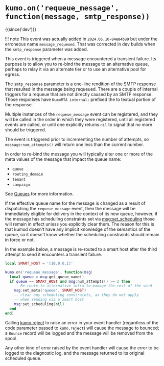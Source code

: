 # `kumo.on('requeue_message', function(message, smtp_response))`

{{since('dev')}}

!!! note
    This event was actually added in `2024.06.10-84e84b89` but under
    the erroneous name `message_requeued`. That was corrected
    in dev builds when the `smtp_response` parameter was added.

This event is triggered when a message encountered a transient failure.
Its purpose is to allow you to re-bind the message to an alternative
queue, perhaps to relay it via an alternate tier or to use an alternative
pool for egress.

The `smtp_response` parameter is a one-line rendition of the SMTP
response that resulted in the message being requeued. There are a couple
of internal triggers for a requeue that are not directly caused by
an SMTP response. Those responses have `KumoMTA internal:` prefixed
the to textual portion of the response.

Multiple instances of the `requeue_message` event can be registered,
and they will be called in the order in which they were registered,
until all registered events are called, or until one explicitly
returns `nil` to signal that no more should be triggered.

The event is triggered prior to incrementing the number of attempts,
so `message:num_attempts()` will return one less than the current
number.

In order to re-bind the message you will typically alter one or more of the
meta values of the message that impact the queue name:

* `queue`
* `routing_domain`
* `tenant`
* `campaign`

See [Queues](../queues.md) for more information.

If the effective queue name for the message is changed as a result of
dispatching the `requeue_message` event, then the message will be immediately
eligible for delivery in the context of its new queue, however, if the message
has scheduling constraints set via
[msg:set_scheduling](../message/set_scheduling.md) those will remain in effect
unless you explicitly clear them.  The reason for this is that kumod doesn't
have any implicit knowledge of the semantics of the queue, so it doesn't know
whether the scheduling constraints should remain in force or not.

In the example below, a message is re-routed to a smart host after
the third attempt to send it encounters a transient failure.

```lua
local SMART_HOST = '[10.0.0.1]'

kumo.on('requeue_message', function(msg)
  local queue = msg:get_queue_name()
  if queue ~= SMART_HOST and msg:num_attempts() >= 2 then
    -- Re-route to alternative infra to manage the rest of the send
    msg:set_meta('queue', SMART_HOST)
    -- clear any scheduling constraints, as they do not apply
    -- when sending via a smart host
    msg:set_scheduling(nil)
  end
end)
```

Calling [kumo.reject](../kumo/reject.md) to raise an error in your event
handler (regardless of the code parameter passed to `kumo.reject`) will
cause the message to bounced; a `Bounce` record will be logged and the
message will be removed from the spool.

Any other kind of error raised by the event handler will cause the error
to be logged to the diagnostic log, and the message returned to its
original scheduled queue.

